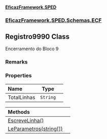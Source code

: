 #### [EficazFramework.SPED](EficazFrameworkSPED.md 'EficazFramework SPED')
### [EficazFramework.SPED.Schemas.ECF](EficazFramework.SPED.Schemas.ECF.md 'EficazFramework.SPED.Schemas.ECF')

## Registro9990 Class

Encerramento do Bloco 9

### Remarks
### Properties

| Name | Type | |
| :--- | :---: | :--- |
| TotalLinhas | `String` |  |

| Methods | |
| :--- | :--- |
| [EscreveLinha()](EficazFramework.SPED.Schemas.ECF/Registro9990/EscreveLinha().md 'EficazFramework.SPED.Schemas.ECF.Registro9990.EscreveLinha()') | |
| [LeParametros(string[])](EficazFramework.SPED.Schemas.ECF/Registro9990/LeParametros(string[]).md 'EficazFramework.SPED.Schemas.ECF.Registro9990.LeParametros(string[])') | |
